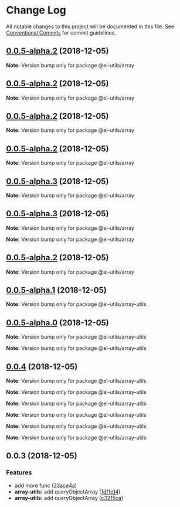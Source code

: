 # Change Log

All notable changes to this project will be documented in this file.
See [Conventional Commits](https://conventionalcommits.org) for commit guidelines.

## [0.0.5-alpha.2](https://git.elitescloud.com/ELFE/el-utils/compare/v0.0.5-alpha.1...v0.0.5-alpha.2) (2018-12-05)

**Note:** Version bump only for package @el-utils/array





## [0.0.5-alpha.2](https://git.elitescloud.com/ELFE/el-utils/compare/v0.0.5-alpha.1...v0.0.5-alpha.2) (2018-12-05)

**Note:** Version bump only for package @el-utils/array





## [0.0.5-alpha.2](https://git.elitescloud.com/ELFE/el-utils/compare/v0.0.5-alpha.1...v0.0.5-alpha.2) (2018-12-05)

**Note:** Version bump only for package @el-utils/array





## [0.0.5-alpha.2](https://git.elitescloud.com/ELFE/el-utils/compare/v0.0.5-alpha.1...v0.0.5-alpha.2) (2018-12-05)

**Note:** Version bump only for package @el-utils/array





## [0.0.5-alpha.3](https://git.elitescloud.com/ELFE/el-utils/compare/v0.0.5-alpha.2...v0.0.5-alpha.3) (2018-12-05)

**Note:** Version bump only for package @el-utils/array





## [0.0.5-alpha.3](https://git.elitescloud.com/ELFE/el-utils/compare/v0.0.5-alpha.2...v0.0.5-alpha.3) (2018-12-05)

**Note:** Version bump only for package @el-utils/array







**Note:** Version bump only for package @el-utils/array





## [0.0.5-alpha.2](https://git.elitescloud.com/ELFE/el-utils/compare/v0.0.5-alpha.1...v0.0.5-alpha.2) (2018-12-05)

**Note:** Version bump only for package @el-utils/array





## [0.0.5-alpha.1](https://git.elitescloud.com/ELFE/el-utils/compare/v0.0.5-alpha.0...v0.0.5-alpha.1) (2018-12-05)

**Note:** Version bump only for package @el-utils/array-utils





## [0.0.5-alpha.0](https://git.elitescloud.com/ELFE/el-utils/compare/v0.0.4...v0.0.5-alpha.0) (2018-12-05)

**Note:** Version bump only for package @el-utils/array-utils







**Note:** Version bump only for package @el-utils/array-utils





## [0.0.4](https://git.elitescloud.com/ELFE/el-utils/compare/v0.0.3...v0.0.4) (2018-12-05)

**Note:** Version bump only for package @el-utils/array-utils







**Note:** Version bump only for package @el-utils/array-utils







**Note:** Version bump only for package @el-utils/array-utils







**Note:** Version bump only for package @el-utils/array-utils







**Note:** Version bump only for package @el-utils/array-utils







**Note:** Version bump only for package @el-utils/array-utils





## 0.0.3 (2018-12-05)


### Features

* add more func ([33ace4a](https://git.elitescloud.com/ELFE/el-utils/commits/33ace4a))
* **array-utils:** add queryObjectArray ([1df1e14](https://git.elitescloud.com/ELFE/el-utils/commits/1df1e14))
* **array-utils:** add queryObjectArray ([c3215ca](https://git.elitescloud.com/ELFE/el-utils/commits/c3215ca))
